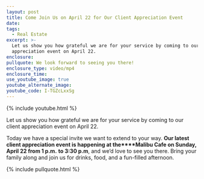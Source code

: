 ```yaml
---
layout: post
title: Come Join Us on April 22 for Our Client Appreciation Event
date:
tags:
  - Real Estate
excerpt: >-
  Let us show you how grateful we are for your service by coming to our client
  appreciation event on April 22.
enclosure:
pullquote: We look forward to seeing you there!
enclosure_type: video/mp4
enclosure_time:
use_youtube_image: true
youtube_alternate_image:
youtube_code: I-TGZcLxxSg
---
```


{% include youtube.html %}

Let us show you how grateful we are for your service by coming to our client appreciation event on April 22.&nbsp;

Today we have a special invite we want to extend to your way. **Our latest client appreciation event is happening at the****Malibu Cafe on Sunday, April 22 from 1 p.m.** **to 3:30 p.m**, and we’d love to see you there. Bring your family along and join us for drinks, food, and a fun-filled afternoon.

{% include pullquote.html %}